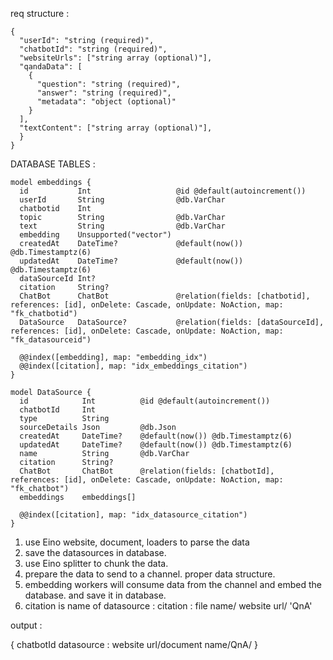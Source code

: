 req structure : 

```
{
  "userId": "string (required)",
  "chatbotId": "string (required)",
  "websiteUrls": ["string array (optional)"],
  "qandaData": [
    {
      "question": "string (required)",
      "answer": "string (required)",
      "metadata": "object (optional)"
    }
  ],
  "textContent": ["string array (optional)"],
  }
}
```

DATABASE TABLES : 

```
model embeddings {
  id           Int                   @id @default(autoincrement())
  userId       String                @db.VarChar
  chatbotid    Int
  topic        String                @db.VarChar
  text         String                @db.VarChar
  embedding    Unsupported("vector")
  createdAt    DateTime?             @default(now()) @db.Timestamptz(6)
  updatedAt    DateTime?             @default(now()) @db.Timestamptz(6)
  dataSourceId Int?
  citation     String?
  ChatBot      ChatBot               @relation(fields: [chatbotid], references: [id], onDelete: Cascade, onUpdate: NoAction, map: "fk_chatbotid")
  DataSource   DataSource?           @relation(fields: [dataSourceId], references: [id], onDelete: Cascade, onUpdate: NoAction, map: "fk_datasourceid")

  @@index([embedding], map: "embedding_idx")
  @@index([citation], map: "idx_embeddings_citation")
}

model DataSource {
  id            Int          @id @default(autoincrement())
  chatbotId     Int
  type          String
  sourceDetails Json         @db.Json
  createdAt     DateTime?    @default(now()) @db.Timestamptz(6)
  updatedAt     DateTime?    @default(now()) @db.Timestamptz(6)
  name          String       @db.VarChar
  citation      String?
  ChatBot       ChatBot      @relation(fields: [chatbotId], references: [id], onDelete: Cascade, onUpdate: NoAction, map: "fk_chatbot")
  embeddings    embeddings[]

  @@index([citation], map: "idx_datasource_citation")
}

```



1. use Eino website, document, loaders to parse the data
2. save the datasources in database.
2. use Eino splitter to chunk the data. 
3. prepare the data to send to a channel.  proper data structure.
4. embedding workers will consume data from the channel and embed the database. and save it in database. 
5. citation is name of datasource : 
citation : file name/ website url/ 'QnA'


output : 

{
  chatbotId
  datasource : website url/document name/QnA/
}